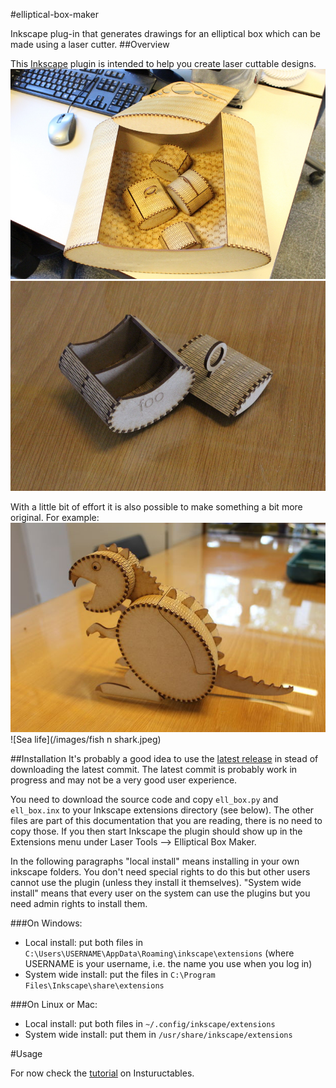 #elliptical-box-maker

Inkscape plug-in that generates drawings for an elliptical box which can be made using a laser cutter.
##Overview

This [Inkscape](https://inkscape.org/) plugin is intended to help you create laser cuttable designs.
![Boxes](/images/boxes.jpeg)
![Simple box](/images/foobarbox.jpeg)

With a little bit of effort it is also possible to make something a bit more original. For example:
![A dinosaur](/images/dinosaur.jpeg)
![Sea life](/images/fish n shark.jpeg)


##Installation
It's probably a good idea to use the [latest release](https://github.com/BvdP/elliptical-box-maker/releases) in stead of downloading the latest commit. 
The latest commit is probably work in progress and may not be a very good user experience.

You need to download the source code and copy `ell_box.py` and `ell_box.inx` to your Inkscape extensions directory (see below). 
The other files are part of this documentation that you are reading, there is no need to copy those.
If you then start Inkscape the plugin should show up in the Extensions menu under Laser Tools --> Elliptical Box Maker.

In the following paragraphs "local install" means installing in your own inkscape folders. You don't need special rights to do this but other users cannot use the plugin (unless they install it themselves).
"System wide install" means that every user on the system can use the plugins but you need admin rights to install them.

###On Windows:
* Local install: put both files in `C:\Users\USERNAME\AppData\Roaming\inkscape\extensions` (where USERNAME is your username, i.e. the name you use when you log in)
* System wide install: put the files in `C:\Program Files\Inkscape\share\extensions`

###On Linux or Mac:
* Local install: put both files in `~/.config/inkscape/extensions`
*  System wide install: put them in `/usr/share/inkscape/extensions`

#Usage

For now check the [tutorial](http://www.instructables.com/id/Generating-elliptical-boxes-using-a-laser-cutter-a/) on Instuructables.